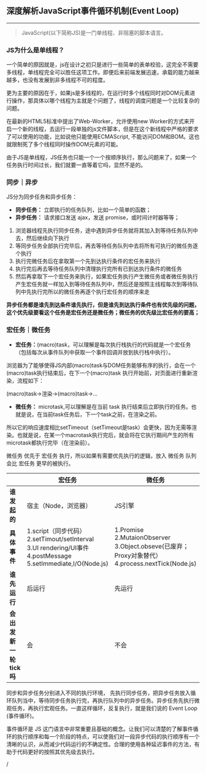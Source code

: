 ## 深度解析JavaScript事件循环机制(Event Loop)

---

> JavaScript(以下简称JS)是一门单线程、非阻塞的脚本语言。

### JS为什么是单线程？

一个简单的原因就是，js在设计之初只是进行一些简单的表单校验，这完全不需要多线程，单线程完全可以胜任这项工作。即便后来前端发展迅速，承载的能力越来越多，也没有发展到非多线程不可的程度。

更为主要的原因在于，如果js是多线程的，在运行时多个线程同时对DOM元素进行操作，那具体以哪个线程为主就是个问题了，线程的调度问题是一个比较复杂的问题。

在最新的HTML5标准中提出了Web-Worker，允许使用new Worker的方式来开启一个新的线程，去运行一段单独的js文件脚本，但是在这个新线程中严格的要求了可以使用的功能，比如说他只能使用ECMAScript, 不能访问DOM和BOM。这也就限制死了多个线程同时操作DOM元素的可能。

由于JS是单线程，JS任务也只能一个一个按顺序执行，那么问题来了，如果一个任务执行时间过长，我们就要一直等着它吗，显然不是的。

### 同步｜异步

JS分为同步任务和异步任务：

- **同步任务：** 立即执行的任务队列，比如一个简单的函数；
- **异步任务：** 请求接口发送 ajax，发送 promise，或时间计时器等等；
1. 浏览器线程先执行同步任务，途中遇到异步任务就将其加入到等待任务队列中去，然后继续向下执行
2. 等同步任务全部执行完毕后，再去等待任务队列中去将所有可执行的微任务逐个执行
3. 执行完微任务后在拿取第一个先到达执行条件的宏任务来执行
4. 执行完后再去等待任务队列中清理执行完所有已到达执行条件的微任务
5. 然后再拿取下一个宏任务来执行，如果宏任务执行产生微任务或者微任务执行产生宏任务就一样加入到等待任务队列中，然后还是按照主线程每次到等待队列中先执行完所以的微任务再逐个执行宏任务的顺序来走

**异步任务都是谁先到达条件谁先执行，但是谁先到达执行条件也有优先级的问题，这个优先级要看这个任务是宏任务还是微任务；微任务的优先级比宏任务的要高；**

### 宏任务｜微任务

- **宏任务：**(macro)task，可以理解是每次执行栈执行的代码就是一个宏任务（包括每次从事件队列中获取一个事件回调并放到执行栈中执行）。

浏览器为了能够使得JS内部(macro)task与DOM任务能够有序的执行，会在一个(macro)task执行结束后，在下一个(macro)task 执行开始前，对页面进行重新渲染，流程如下：

(macro)task->渲染->(macro)task->...

- **微任务：** microtask,可以理解是在当前 task 执行结束后立即执行的任务。也就是说，在当前task任务后，下一个task之前，在渲染之前。

所以它的响应速度相比setTimeout（setTimeout是task）会更快，因为无需等渲染。也就是说，在某一个macrotask执行完后，就会将在它执行期间产生的所有microtask都执行完毕（在渲染前）。

微任务 优先于 宏任务 执行，所以如果有需要优先执行的逻辑，放入 微任务 队列会比 宏任务 更早的被执行。

|                 | **宏任务**                                                                                                          | **微任务**                                                                                         |
| --------------- | ---------------------------------------------------------------------------------------------------------------- | ----------------------------------------------------------------------------------------------- |
| **谁发起的**        | 宿主（Node，浏览器）                                                                                                     | JS引擎                                                                                            |
| **具体事件**        | 1.script（同步代码）<br>2.setTimout/setInterval<br>3.UI rendering/UI事件<br>4.postMessage<br>5.setImmediate,I/O(Node.js) | 1.Promise<br>2.MutaionObserver<br>3.Object.obseve(已废弃；Proxy对象替代）<br>4.process.nextTick(Node.js) |
| **谁先运行**        | 后运行                                                                                                              | 先运行                                                                                             |
| **会出发新一轮tick吗** | 会                                                                                                                | 不会                                                                                              |

同步和异步任务分别进入不同的执行环境， 先执行同步任务，把异步任务放入循环队列当中，等待同步任务执行完，再执行队列中的异步任务。异步任务先执行微观任务，再执行宏观任务。一直这样循环，反复执行，就是我们说的 Event Loop (事件循环)。

事件循环是 JS 这门语言中非常重要且基础的概念。让我们可以清楚的了解事件循环的执行顺序和每一个阶段的特点，可以使我们对一段异步代码的执行顺序有一个清晰的认识，从而减少代码运行的不确定性。合理的使用各种延迟事件的方法，有助于代码更好的按照其优先级去执行。

/


